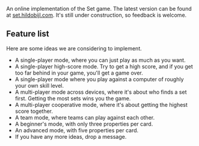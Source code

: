 An online implementation of the Set game. The latest version can be found at [set.hildobijl.com](http://set.hildobijl.com/). It's still under construction, so feedback is welcome.

## Feature list

Here are some ideas we are considering to implement.

- A single-player mode, where you can just play as much as you want.
- A single-player high-score mode. Try to get a high score, and if you get too far behind in your game, you'll get a game over.
- A single-player mode where you play against a computer of roughly your own skill level.
- A multi-player mode across devices, where it's about who finds a set first. Getting the most sets wins you the game.
- A multi-player cooperative mode, where it's about getting the highest score together.
- A team mode, where teams can play against each other.
- A beginner's mode, with only three properties per card.
- An advanced mode, with five properties per card.
- If you have any more ideas, drop a message.
